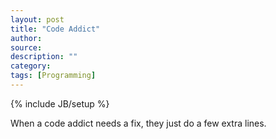 ```yaml
---
layout: post
title: "Code Addict"
author:
source:
description: ""
category:
tags: [Programming]
---
```

{% include JB/setup %}

When a code addict needs a fix, they just do a few extra lines.

